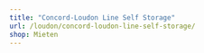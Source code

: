 ```yaml
---
title: "Concord-Loudon Line Self Storage"
url: /loudon/concord-loudon-line-self-storage/
shop: Mieten
---
```

